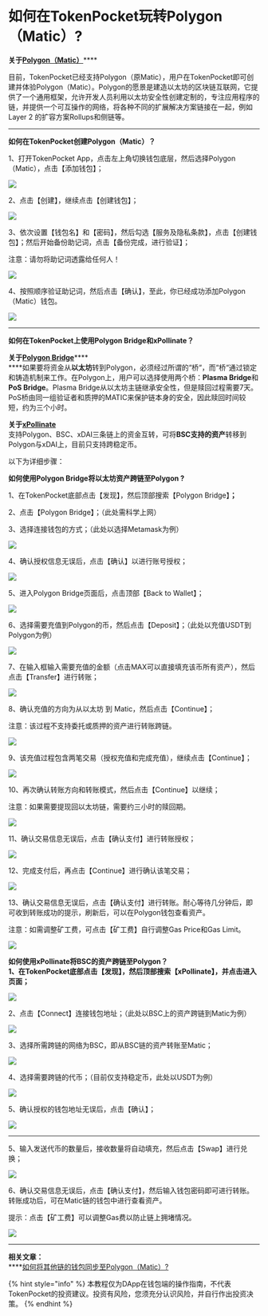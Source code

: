 # 如何在TokenPocket玩转Polygon（Matic）?

**关于**[**Polygon（Matic）**](https://polygon.technology)****

目前，TokenPocket已经支持Polygon（原Matic），用户在TokenPocket即可创建并体验Polygon（Matic）。Polygon的愿景是建造以太坊的区块链互联网，它提供了一个通用框架，允许开发人员利用以太坊安全性创建定制的，专注应用程序的链，并提供一个可互操作的网络，将各种不同的扩展解决方案链接在一起，例如Layer 2 的扩容方案Rollups和侧链等。

****

**如何在TokenPocket创建Polygon（Matic）？**

1、打开TokenPocket App，点击左上角切换钱包底层，然后选择Polygon （Matic），点击【添加钱包】；

![](<../.gitbook/assets/1 (34).png>)

2、点击【创建】，继续点击【创建钱包】；

![](<../.gitbook/assets/2 (24).png>)

3、依次设置【钱包名】和【密码】，然后勾选【服务及隐私条款】，点击【创建钱包】；然后开始备份助记词，点击【备份完成，进行验证】；

注意：请勿将助记词透露给任何人！

![](<../.gitbook/assets/3 (15).png>)

4、按照顺序验证助记词，然后点击【确认】，至此，你已经成功添加Polygon（Matic）钱包。

![](<../.gitbook/assets/4 (13).png>)

****

**如何在TokenPocket上使用Polygon Bridge和xPollinate？**

**关于**[**Polygon Bridge**](https://wallet.matic.network/bridge/)****\
****如果要将资金从**以太坊**转到Polygon，必须经过所谓的“桥“，而“桥“通过锁定和铸造机制来工作。在Polygon上，用户可以选择使用两个桥：**Plasma Bridge**和**PoS Bridge**。Plasma Bridge从以太坊主链继承安全性，但是赎回过程需要7天。PoS桥由同一组验证者和质押的MATIC来保护链本身的安全，因此赎回时间较短，约为三个小时。

**关于**[**xPollinate**](https://www.xpollinate.io)\
支持Polygon、BSC、xDAI三条链上的资金互转，可将**BSC支持的资产**转移到Polygon与xDAI上，目前只支持跨稳定币。

以下为详细步骤：

**如何使用Polygon Bridge将以太坊资产跨链至Polygon ?**

1、在TokenPocket底部点击【发现】，然后顶部搜索【Polygon Bridge】**；**

2、点击【Polygon Bridge】；（此处需科学上网）

3、选择连接钱包的方式；（此处以选择Metamask为例）

![](../.gitbook/assets/br1.jpg)

4、确认授权信息无误后，点击【确认】以进行账号授权；

![](../.gitbook/assets/br2.jpg)

5、进入Polygon Bridge页面后，点击顶部【Back to Wallet】；

![](../.gitbook/assets/b6.jpg)

6、选择需要充值到Polygon的币，然后点击【Deposit】；（此处以充值USDT到Polygon为例）

![](../.gitbook/assets/deposit.jpg)

7、在输入框输入需要充值的金额（点击MAX可以直接填充该币所有资产），然后点击【Transfer】进行转账；

![](../.gitbook/assets/br4.jpg)

8、确认充值的方向为从以太坊 到 Matic，然后点击【Continue】；

注意：该过程不支持委托或质押的资产进行转账跨链。

![](../.gitbook/assets/br5.jpg)

9、该充值过程包含两笔交易（授权充值和完成充值），继续点击【Continue】；

![](../.gitbook/assets/br6.jpg)

10、再次确认转账方向和转账模式，然后点击【Continue】以继续；

注意：如果需要提现回以太坊链，需要约三小时的赎回期。

![](../.gitbook/assets/br7.jpg)



11、确认交易信息无误后，点击【确认支付】进行转账授权；

![](../.gitbook/assets/br8.jpg)

12、完成支付后，再点击【Continue】进行确认该笔交易；

![](../.gitbook/assets/br10.jpg)

13、确认交易信息无误后，点击【确认支付】进行转账。耐心等待几分钟后，即可收到转账成功的提示，刷新后，可以在Polygon钱包查看资产。

注意：如需调整矿工费，可点击【矿工费】自行调整Gas Price和Gas Limit。

![](../.gitbook/assets/br013.jpg)



**如何使用xPollinate将BSC的资产跨链至Polygon？**\
****1、在TokenPocket底部点击【发现】，然后顶部搜索【xPollinate】，并点击进入页面**；**

![](<../.gitbook/assets/6 (6).png>)

2、点击【Connect】连接钱包地址；（此处以BSC上的资产跨链到Matic为例）

![](../.gitbook/assets/op2.jpg)

3、选择所需跨链的网络为BSC，即从BSC链的资产转账至Matic；

![](../.gitbook/assets/op02.jpg)

4、选择需要跨链的代币；（目前仅支持稳定币，此处以USDT为例）

![](../.gitbook/assets/op3.jpg)

5、确认授权的钱包地址无误后，点击【确认】；

![](../.gitbook/assets/op4.jpg)

****

5、输入发送代币的数量后，接收数量将自动填充，然后点击【Swap】进行兑换；

![](../.gitbook/assets/op5.jpg)

6、确认交易信息无误后，点击【确认支付】，然后输入钱包密码即可进行转账。转账成功后，可在Matic链的钱包中进行查看资产。

提示：点击【矿工费】可以调整Gas费以防止链上拥堵情况。

![](../.gitbook/assets/op6.jpg)

****

**相关文章：**\
****[如何将其他链的钱包同步至Polygon（Matic）?](https://tphelp.gitbook.io/cn/wallet-management/wallet-sync)



{% hint style="info" %}
本教程仅为DApp在钱包端的操作指南，不代表TokenPocket的投资建议。投资有风险，您须充分认识风险，并自行作出投资决策。
{% endhint %}
